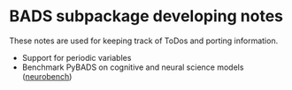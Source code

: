 # BADS subpackage developing notes

These notes are used for keeping track of ToDos and porting information.

* Support for periodic variables
* Benchmark PyBADS on cognitive and neural science models ([neurobench](https://github.com/lacerbi/neurobench))
